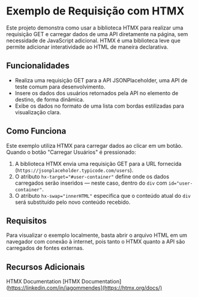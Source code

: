 # Exemplo de Requisição com HTMX

Este projeto demonstra como usar a biblioteca HTMX para realizar uma requisição GET e carregar dados de uma API diretamente na página, sem necessidade de JavaScript adicional. HTMX é uma biblioteca leve que permite adicionar interatividade ao HTML de maneira declarativa.

## Funcionalidades

- Realiza uma requisição GET para a API JSONPlaceholder, uma API de teste comum para desenvolvimento.
- Insere os dados dos usuários retornados pela API no elemento de destino, de forma dinâmica.
- Exibe os dados no formato de uma lista com bordas estilizadas para visualização clara.

## Como Funciona

Este exemplo utiliza HTMX para carregar dados ao clicar em um botão. Quando o botão "Carregar Usuários" é pressionado:

1. A biblioteca HTMX envia uma requisição GET para a URL fornecida (`https://jsonplaceholder.typicode.com/users`).
2. O atributo `hx-target="#user-container"` define onde os dados carregados serão inseridos — neste caso, dentro do `div` com `id="user-container"`.
3. O atributo `hx-swap="innerHTML"` especifica que o conteúdo atual do `div` será substituído pelo novo conteúdo recebido.

## Requisitos
Para visualizar o exemplo localmente, basta abrir o arquivo HTML em um navegador com conexão à internet, pois tanto o HTMX quanto a API são carregados de fontes externas.

## Recursos Adicionais
HTMX Documentation
[HTMX Documentation](https://linkedin.com/in/iagommendes](https://htmx.org/docs/)
